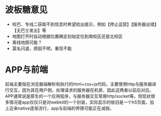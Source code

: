 # 波板糖意见
 * 校巴、专线二获取不到信息时希望给出提示，例如【停止运营】【服务器出错】【无巴士发出】等
 * 地图打开时自动根据位置确定初始定位到南校区还是北校区
 * 离线地图可能？
 * 莫名闪退，原因不明，重现不能

# APP与前端
 前端主要指在浏览器端解析和执行的html+css+js代码，主要使用http与服务器进行交互，因为其在用户侧，处理请求的服务器在机房，因此这两者以前后对应。  
 APP通常说是原生的一个应用程序，与服务器交互常用http/socket等，但现状很多情况是app仅仅只是对webkit的一个封装，实际显示的依旧是一个h5页面，加上近来native逐渐流行，app与前端的界限可能正在减弱。
